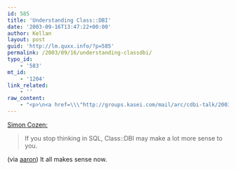 ```yaml
---
id: 585
title: 'Understanding Class::DBI'
date: '2003-09-16T13:47:22+00:00'
author: Kellan
layout: post
guid: 'http://lm.quxx.info/?p=585'
permalink: /2003/09/16/understanding-classdbi/
typo_id:
    - '583'
mt_id:
    - '1204'
link_related:
    - ''
raw_content:
    - "<p>\n<a href=\\\"http://groups.kasei.com/mail/arc/cdbi-talk/2003-09/msg00146.html\\\">Simon Cozen:</a>\n<blockquote>\nIf you stop thinking in SQL, Class::DBI may make a lot more sense to you.\n</blockquote>\n(via <a href=\\\"http://aaronland.info/weblog\\\">aaron</a>)\n</p>\n<p>\nIt all makes sense now.\n</p>"
---
```


[Simon Cozen:](http://groups.kasei.com/mail/arc/cdbi-talk/2003-09/msg00146.html)

> If you stop thinking in SQL, Class::DBI may make a lot more sense to you.

(via [aaron](http://aaronland.info/weblog)) It all makes sense now.